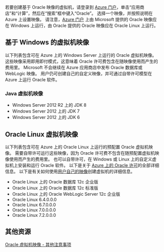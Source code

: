 若要创建基于 Oracle 映像的虚拟机，请登录到 [Azure 门户](https://portal.azure.cn/)，单击“应用商店”和“计算”，然后在“搜索”框中键入“Oracle”。 选择一个映像，并按照说明在 Azure 上设置映像。 请注意，[Azure 门户](https://portal.azure.cn/) 上由 Microsoft 提供的 Oracle 映像应在 Windows 上运行，由 Oracle 提供的 Oracle 映像应在 Oracle Linux 上运行。

## <a name="windows-based-virtual-machine-images"></a>基于 Windows 的虚拟机映像
以下列表包含可在 Azure 上的 Windows Server 上运行的 Oracle 虚拟机映像。 这些映像采用即用即付模式，这意味着 Oracle 许可费包含在随映像使用而产生的费用里。 Microsoft 不会继续在 Azure 应用商店中发布 Oracle 数据库或 WebLogic 映像。  用户仍可创建自己的自定义映像，并可通过自带许可模型在 Azure 上运行 Oracle 软件。 

### <a name="java-virtual-machine-images"></a>Java 虚拟机映像
* Windows Server 2012 R2 上的 JDK 8
* Windows Server 2012 上的 JDK 7
* Windows Server 2012 上的 JDK 6

## <a name="oracle-linux-virtual-machine-images"></a>Oracle Linux 虚拟机映像
以下列表包含可在 Azure 上的 Oracle Linux 上运行的预配置 Oracle 虚拟机映像。 需要自带许可运行这些映像，因为 Oracle 许可费不包含在随预配置虚拟机映像使用而产生的费用里。 也可以自带许可，在 Windows 或 Linux 上的自定义虚拟机上安装和运行 Oracle 软件。 以下是关于 [Azure 上的 Oracle 许可](http://www.oracle.com/technetwork/topics/cloud/faq-1963009.html#support)的全部详细信息。 以下是有关如何使用[用户自己的映像](../articles/virtual-machines/windows/classic/createupload-vhd.md?toc=%2fvirtual-machines%2fwindows%2fclassic%2ftoc.json)创建虚拟机的详细信息。

* Oracle Linux 上的 Oracle 数据库 12c 企业版
* Oracle Linux 上的 Oracle 数据库 12c 标准版
* Oracle Linux 上的 Oracle WebLogic Server 12c 企业版
* Oracle Linux 6.4.0.0.0
* Oracle Linux 6.7.0.0.0
* Oracle Linux 7.0.0.0.0
* Oracle Linux 7.2.0.0.0

## <a name="additional-resources"></a>其他资源
[Oracle 虚拟机映像 - 其他注意事项](#miscellaneous-considerations-for-oracle-virtual-machine-images-new-article)
